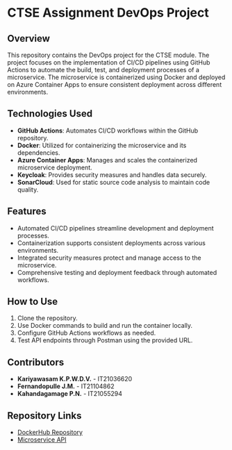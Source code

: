 # CTSE Assignment DevOps Project

## Overview
This repository contains the DevOps project for the CTSE module. The project focuses on the implementation of CI/CD pipelines using GitHub Actions to automate the build, test, and deployment processes of a microservice. The microservice is containerized using Docker and deployed on Azure Container Apps to ensure consistent deployment across different environments.

## Technologies Used
- **GitHub Actions**: Automates CI/CD workflows within the GitHub repository.
- **Docker**: Utilized for containerizing the microservice and its dependencies.
- **Azure Container Apps**: Manages and scales the containerized microservice deployment.
- **Keycloak**: Provides security measures and handles data securely.
- **SonarCloud**: Used for static source code analysis to maintain code quality.

## Features
- Automated CI/CD pipelines streamline development and deployment processes.
- Containerization supports consistent deployments across various environments.
- Integrated security measures protect and manage access to the microservice.
- Comprehensive testing and deployment feedback through automated workflows.

## How to Use
1. Clone the repository.
2. Use Docker commands to build and run the container locally.
3. Configure GitHub Actions workflows as needed.
4. Test API endpoints through Postman using the provided URL.

## Contributors
- **Kariyawasam K.P.W.D.V.** - IT21036620
- **Fernandopulle J.M.** - IT21104862
- **Kahandagamage P.N.** - IT21055294

## Repository Links
- [DockerHub Repository](https://hub.docker.com/r/dinukakariyawasam/ctse_devops)
- [Microservice API](https://ctseassign.azurewebsites.net/api/product)

